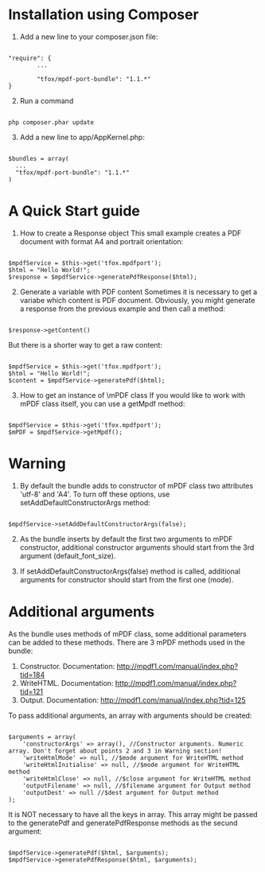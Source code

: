  Installation using Composer
==============================================
1. Add a new line to your composer.json file:
<pre><code>
"require": {
		...
        
        "tfox/mpdf-port-bundle": "1.1.*"
}
</code></pre>

2. Run a command
<pre><code>
php composer.phar update
</code></pre>

3. Add a new line to app/AppKernel.php:
<pre><code>
$bundles = array(
  ...
  "tfox/mpdf-port-bundle": "1.1.*"
)
</code></pre>


 A Quick Start guide
==============================================
1. How to create a Response object
This small example creates a PDF document with format A4 and portrait orientation:
<pre><code>
$mpdfService = $this->get('tfox.mpdfport');
$html = "<html><head></head><body>Hello World!</body></html>";
$response = $mpdfService->generatePdfResponse($html);
</code></pre>

2. Generate a variable with PDF content
Sometimes it is necessary to get a variabe which content is PDF document. Obviously, you might generate a response from the previous example and then call a method:
<pre><code>
$response->getContent()
</code></pre>
But there is a shorter way to get a raw content:
<pre><code>
$mpdfService = $this->get('tfox.mpdfport');
$html = "<html><head></head><body>Hello World!</body></html>";
$content = $mpdfService->generatePdf($html);
</code></pre>

3. How to get an instance of \mPDF class
If you would like to work with mPDF class itself, you can use a getMpdf method:
<pre><code>
$mpdfService = $this->get('tfox.mpdfport');
$mPDF = $mpdfService->getMpdf();
</code></pre>


Warning
==============================================
1. By default the bundle adds to constructor of mPDF class two attributes 'utf-8' and 'A4'. To turn off these options, use setAddDefaultConstructorArgs method:
<pre><code>
$mpdfService->setAddDefaultConstructorArgs(false);
</code></pre>

2. As the bundle inserts by default the first two arguments to mPDF constructor, additional constructor arguments should start from the 3rd argument (default_font_size).

3. If setAddDefaultConstructorArgs(false) method is called, additional arguments for constructor should start from the first one (mode).

 Additional arguments
==============================================
As the bundle uses methods of mPDF class, some additional parameters can be added to these methods. There are 3 mPDF methods used in the bundle:
1. Constructor. Documentation: http://mpdf1.com/manual/index.php?tid=184
2. WriteHTML. Documentation:  http://mpdf1.com/manual/index.php?tid=121
3. Output. Documentation:  http://mpdf1.com/manual/index.php?tid=125

To pass additional arguments, an array with arguments should be created:
<pre><code>
$arguments = array(
	'constructorArgs' => array(), //Constructor arguments. Numeric array. Don't forget about points 2 and 3 in Warning section!
	'writeHtmlMode' => null, //$mode argument for WriteHTML method
	'writeHtmlInitialise' => null, //$mode argument for WriteHTML method
	'writeHtmlClose' => null, //$close argument for WriteHTML method
	'outputFilename' => null, //$filename argument for Output method
	'outputDest' => null //$dest argument for Output method
);
</code></pre>
It is NOT necessary to have all the keys in array.
This array might be passed to the generatePdf and generatePdfResponse methods as the secund argument:
<pre><code>
$mpdfService->generatePdf($html, $arguments);
$mpdfService->generatePdfResponse($html, $arguments);
</code></pre>
